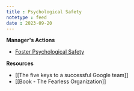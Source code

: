```yaml
---
title : Psychological Safety
notetype : feed
date : 2023-09-20
---
```




**Manager's Actions**
- [Foster Psychological Safety](https://rework.withgoogle.com/guides/understanding-team-effectiveness/steps/foster-psychological-safety/)

**Resources**
- [[The five keys to a successful Google team]]
- [[Book - The Fearless Organization]]